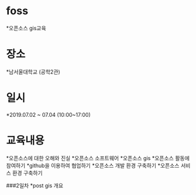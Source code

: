 # foss
*오픈소스 gis교육

# 장소
*남서울대학교 (공학2관)

# 일시
*2019.07.02 ~ 07.04 (10:00~17:00)

# 교육내용
*오픈소스에 대한 오해와 진실
*오픈소스 소프트웨어
*오픈소스 gis
*오픈소스 활동에 참여하기
*github을 이용하여 협업하기
*오픈소스 개발 환경 구축하기
*오픈소스 서비스 환경 구축하기


###2일차
*post gis 개요

